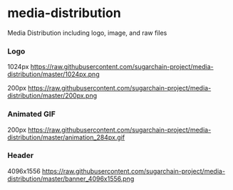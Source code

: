 # media-distribution
Media Distribution including logo, image, and raw files

### Logo

1024px https://raw.githubusercontent.com/sugarchain-project/media-distribution/master/1024px.png

200px https://raw.githubusercontent.com/sugarchain-project/media-distribution/master/200px.png

### Animated GIF

200px https://raw.githubusercontent.com/sugarchain-project/media-distribution/master/animation_284px.gif

### Header
4096x1556 https://raw.githubusercontent.com/sugarchain-project/media-distribution/master/banner_4096x1556.png
